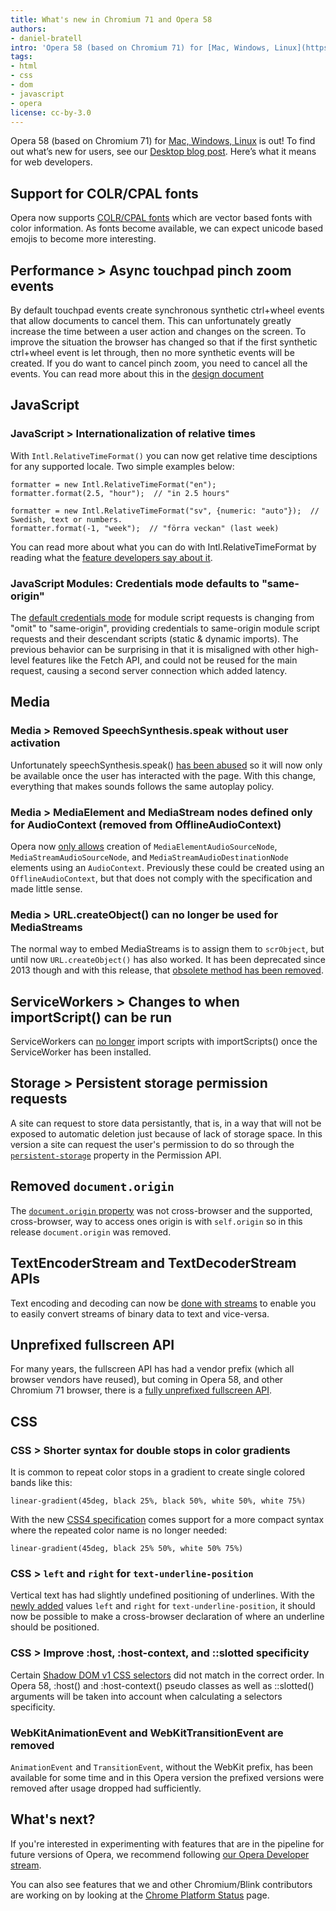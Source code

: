 ```yaml
---
title: What's new in Chromium 71 and Opera 58
authors:
- daniel-bratell
intro: 'Opera 58 (based on Chromium 71) for [Mac, Windows, Linux](https://www.opera.com/computer) is out! To find out what’s new for users, see our [Desktop blog post](https://blogs.opera.com/desktop/2019/01/opera-58-stable). Here’s what it means for web developers.'
tags:
- html
- css
- dom
- javascript
- opera
license: cc-by-3.0
---
```


Opera 58 (based on Chromium 71) for [Mac, Windows, Linux](https://www.opera.com/computer) is out! To
find out what’s new for users, see our
[Desktop blog post](https://blogs.opera.com/desktop/2019/01/opera-58-stable).
Here’s what it means for web developers.

## Support for COLR/CPAL fonts

Opera now supports [COLR/CPAL fonts](https://glyphsapp.com/tutorials/creating-a-microsoft-color-font) which
 are vector based fonts with color information. As fonts become available, we can expect unicode based
 emojis to become more interesting.

## Performance > Async touchpad pinch zoom events

By default touchpad events create synchronous synthetic ctrl+wheel events that allow documents to cancel them.
This can unfortunately greatly increase the time between a user action and changes on the screen. To improve
the situation the browser has changed so that if the first synthetic ctrl+wheel event is let through,
then no more synthetic events will be created. If you do want to cancel pinch zoom, you need to cancel
all the events. You can read more about this in the
[design document](https://bugs.chromium.org/p/chromium/issues/detail?id=800767&desc=2)

## JavaScript

### JavaScript > Internationalization of relative times

With `Intl.RelativeTimeFormat()` you can now get relative time desciptions for any supported locale.
Two simple examples below:

    formatter = new Intl.RelativeTimeFormat("en");
    formatter.format(2.5, "hour");  // "in 2.5 hours"

    formatter = new Intl.RelativeTimeFormat("sv", {numeric: "auto"});  // Swedish, text or numbers.
    formatter.format(-1, "week");  // "förra veckan" (last week)

You can read more about what you can do with Intl.RelativeTimeFormat by reading what the
[feature developers say about it](https://developers.google.com/web/updates/2018/10/intl-relativetimeformat).

### JavaScript Modules: Credentials mode defaults to "same-origin"

The [default credentials
mode](https://html.spec.whatwg.org/multipage/urls-and-fetching.html#module-script-credentials-mode)
for module script requests is changing from "omit" to "same-origin", providing credentials to
same-origin module script requests and their descendant scripts (static & dynamic imports).
The previous behavior can be surprising in that it is misaligned with other high-level features
like the Fetch API, and could not be reused for the main request, causing a second server connection
which added latency.

## Media

### Media > Removed SpeechSynthesis.speak without user activation

Unfortunately speechSynthesis.speak()
[has been abused](https://bugs.chromium.org/p/chromium/issues/detail?id=812767) so it will now
only be available once the user has interacted with the page. With this change, everything that
makes sounds follows the same autoplay policy.

### Media > MediaElement and MediaStream nodes defined only for AudioContext (removed from OfflineAudioContext)

Opera now [only allows](https://www.chromestatus.com/feature/5258622686724096) creation of
`MediaElementAudioSourceNode`, `MediaStreamAudioSourceNode`, and `MediaStreamAudioDestinationNode`
elements using an `AudioContext`. Previously these could be created using an `OfflineAudioContext`,
but that does not comply with the specification and made little sense.

### Media > URL.createObject() can no longer be used for MediaStreams

The normal way to embed MediaStreams is to assign them to `scrObject`, but until now `URL.createObject()`
has also worked. It has been deprecated since 2013 though and with this release, that
[obsolete method has been removed](https://bugs.chromium.org/p/chromium/issues/detail?id=800767&desc=2).

## ServiceWorkers > Changes to when importScript() can be run

ServiceWorkers can [no longer](https://www.chromestatus.com/feature/5748516353736704) import scripts
with importScripts() once the ServiceWorker has been installed.

## Storage > Persistent storage permission requests

A site can request to store data persistantly, that is, in a way that will not be exposed
to automatic deletion just because of lack of storage space. In this version a site can
request the user's permission to do so through the
[`persistent-storage`](https://storage.spec.whatwg.org/#persistence) property in the Permission API.

## Removed `document.origin`

The [`document.origin` property](https://github.com/whatwg/dom/issues/410) was not cross-browser
and the supported, cross-browser, way to access ones origin is with `self.origin` so in
this release `document.origin` was removed.

## TextEncoderStream and TextDecoderStream APIs

Text encoding and decoding can now be
[done with streams](https://github.com/ricea/encoding-streams/blob/master/stream-explainer.md) to enable
you to easily convert streams of binary data to text and vice-versa.

## Unprefixed fullscreen API

For many years, the fullscreen API has had a vendor prefix (which all browser vendors have reused),
but coming in Opera 58, and other Chromium 71 browser, there is a
[fully unprefixed fullscreen API](https://fullscreen.spec.whatwg.org/).

## CSS

### CSS > Shorter syntax for double stops in color gradients

It is common to repeat color stops in a gradient to create single colored bands like this:

    linear-gradient(45deg, black 25%, black 50%, white 50%, white 75%)

With the new [CSS4 specification](https://www.w3.org/TR/css-images-4/) comes support for a more
compact syntax where the repeated color name is no longer needed:

    linear-gradient(45deg, black 25% 50%, white 50% 75%)

### CSS > `left` and `right` for `text-underline-position`

Vertical text has had slightly undefined positioning of underlines. With the
[newly added](https://drafts.csswg.org/css-text-decor-3/#text-underline-position-property) values
`left` and `right` for `text-underline-position`, it should now be possible to make a cross-browser
declaration of where an underline should be positioned.

### CSS > Improve :host, :host-context, and ::slotted specificity

Certain [Shadow DOM v1 CSS selectors](https://w3c.github.io/webcomponents/spec/shadow/) did not match
in the correct order. In Opera 58, :host() and :host-context() pseudo classes as well as ::slotted()
arguments will be taken into account when calculating a selectors specificity.

### WebKitAnimationEvent and WebKitTransitionEvent are removed

`AnimationEvent` and `TransitionEvent`, without the WebKit prefix, has been available for some time
and in this Opera version the prefixed versions were removed after usage dropped had sufficiently.

## What's next?

If you're interested in experimenting with features that are in the
pipeline for future versions of Opera, we recommend following
[our Opera Developer stream](https://www.opera.com/developer).

You can also see features that we and other Chromium/Blink
contributors are working on by looking at the [Chrome Platform
Status](https://www.chromestatus.com/features) page.
